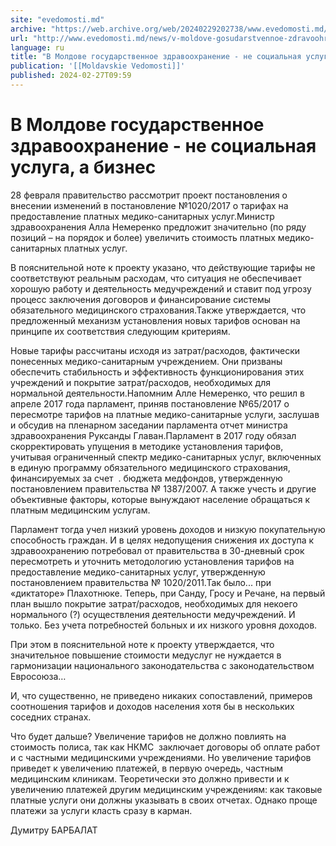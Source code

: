 ```yaml
---
site: "evedomosti.md"
archive: "https://web.archive.org/web/20240229202738/www.evedomosti.md/news/v-moldove-gosudarstvennoe-zdravoohranenie-ne-socialnaya-uslu"
url: "http://www.evedomosti.md/news/v-moldove-gosudarstvennoe-zdravoohranenie-ne-socialnaya-uslu"
language: ru
title: "В Молдове государственное здравоохранение - не социальная услуга, а бизнес"
publication: '[[Moldavskie Vedomosti]]'
published: 2024-02-27T09:59
---
```


# В Молдове государственное здравоохранение - не социальная услуга, а бизнес

28 февраля правительство рассмотрит проект постановления о внесении изменений в постановление №1020/2017 о тарифах на предоставление платных медико-санитарных услуг.Министр здравоохранения Алла Немеренко предложит значительно (по ряду позиций – на порядок и более) увеличить стоимость платных медико-санитарных платных услуг.

В пояснительной ноте к проекту указано, что действующие тарифы не соответствуют реальным расходам, что ситуация не обеспечивает хорошую работу и деятельность медучреждений и ставит под угрозу процесс заключения договоров и финансирование системы обязательного медицинского страхования.Также утверждается, что предложенный механизм установления новых тарифов основан на принципе их соответствия следующим критериям.

Новые тарифы рассчитаны исходя из затрат/расходов, фактически понесенных медико-санитарным учреждением. Они призваны обеспечить стабильность и эффективность функционирования этих учреждений и покрытие затрат/расходов, необходимых для нормальной деятельности.Напомним Алле Немеренко, что решил в апреле 2017 года парламент, приняв постановление №65/2017 о пересмотре тарифов на платные медико-санитарные услуги, заслушав и обсудив на пленарном заседании парламента отчет министра здравоохранения Руксанды Главан.Парламент в 2017 году обязал скорректировать упущения в методике установления тарифов, учитывая ограниченный спектр медико-санитарных услуг, включенных в единую программу обязательного медицинского страхования, финансируемых за счет  . бюджета медфондов, утвержденную постановлением правительства № 1387/2007. А также учесть и другие объективные факторы, которые вынуждают население обращаться к платным медицинским услугам.

Парламент тогда учел низкий уровень доходов и низкую покупательную способность граждан. И в целях недопущения снижения их доступа к здравоохранению потребовал от правительства в 30-дневный срок пересмотреть и уточнить методологию установления тарифов на предоставление медико-санитарных услуг, утвержденную постановлением правительства № 1020/2011.Так было... при «диктаторе» Плахотнюке. Теперь, при Санду, Гросу и Речане, на первый план вышло покрытие затрат/расходов, необходимых для некоего нормального (?) осуществления деятельности медучреждений. И только. Без учета потребностей больных и их низкого уровня доходов.

При этом в пояснительной ноте к проекту утверждается, что значительное повышение стоимости медуслуг не нуждается в гармонизации национального законодательства с законодательством Евросоюза…

И, что существенно, не приведено никаких сопоставлений, примеров соотношения тарифов и доходов населения хотя бы в нескольких соседних странах.

Что будет дальше? Увеличение тарифов не должно повлиять на стоимость полиса, так как НКМС  заключает договоры об оплате работ и с частными медицинскими учреждениями. Но увеличение тарифов приведет к увеличению платежей, в первую очередь, частным медицинским клиникам. Теоретически это должно привести и к увеличению платежей другим медицинским учреждениям: как таковые платные услуги они должны указывать в своих отчетах. Однако проще платежи за услуги класть сразу в карман.

Думитру БАРБАЛАТ